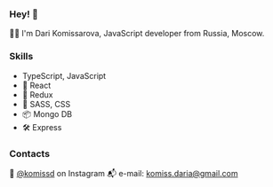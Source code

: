 ### Hey! 👋

👩‍💻 I'm Dari Komissarova, JavaScript developer from Russia, Moscow.

### Skills
* TypeScript, JavaScript
* 🧩 React
* 🎯 Redux
* 🧿 SASS, CSS
* 📦 Mongo DB
* 🛠 Express

### Contacts
🤳 [@komissd](https://www.instagram.com/komissd/) on Instagram
📬 e-mail: komiss.daria@gmail.com

<!--
**komisdaria/komisdaria** is a ✨ _special_ ✨ repository because its `README.md` (this file) appears on your GitHub profile.

Here are some ideas to get you started:

- 🔭 I’m currently working on ...
- 🌱 I’m currently learning ...
- 👯 I’m looking to collaborate on ...
- 🤔 I’m looking for help with ...
- 💬 Ask me about ...
- 📫 How to reach me: ...
- 😄 Pronouns: ...
- ⚡ Fun fact: ...
-->
